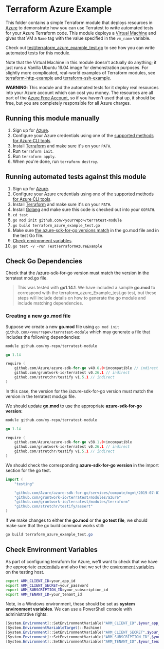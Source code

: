 # Terraform Azure Example

This folder contains a simple Terraform module that deploys resources in [Azure](https://azure.microsoft.com/) to demonstrate
how you can use Terratest to write automated tests for your Azure Terraform code. This module deploys a [Virtual
Machine](https://azure.microsoft.com/en-us/services/virtual-machines/) and gives that VM a `Name` tag with the value specified in the
`vm_name` variable.

Check out [test/terraform_azure_example_test.go](/test/terraform_azure_example_test.go) to see how you can write
automated tests for this module.

Note that the Virtual Machine in this module doesn't actually do anything; it just runs a Vanilla Ubuntu 16.04 image for
demonstration purposes. For slightly more complicated, real-world examples of Terraform modules, see
[terraform-http-example](/examples/terraform-http-example) and [terraform-ssh-example](/examples/terraform-ssh-example).

**WARNING**: This module and the automated tests for it deploy real resources into your Azure account which can cost you
money. The resources are all part of the [Azure Free Account](https://azure.microsoft.com/en-us/free/), so if you haven't used that up,
it should be free, but you are completely responsible for all Azure charges.





## Running this module manually

1. Sign up for [Azure](https://azure.microsoft.com/).
1. Configure your Azure credentials using one of the [supported methods for Azure CLI
   tools](https://docs.microsoft.com/en-us/cli/azure/azure-cli-configuration?view=azure-cli-latest).
1. Install [Terraform](https://www.terraform.io/) and make sure it's on your `PATH`.
1. Run `terraform init`.
1. Run `terraform apply`.
1. When you're done, run `terraform destroy`.




## Running automated tests against this module

1. Sign up for [Azure](https://azure.microsoft.com/).
1. Configure your Azure credentials using one of the [supported methods for Azure CLI
   tools](https://docs.microsoft.com/en-us/cli/azure/azure-cli-configuration?view=azure-cli-latest).
1. Install [Terraform](https://www.terraform.io/) and make sure it's on your `PATH`.
1. Install [Golang](https://golang.org/) and make sure this code is checked out into your `GOPATH`.
1. `cd test`
1. `go mod init github.com/<yourrepo>/terratest-module`
1. `go build terraform_azure_example_test.go`
1. Make sure [the azure-sdk-for-go versions match](#check-go-dependencies) in the go.mod file and in the test Go file.
1. [Check environment variables](#check-environment-variables).
1. `go test -v -run TestTerraformAzureExample`




## Check Go Dependencies

Check that the /azure-sdk-for-go version must match the version in the terratest mod.go file.  

> This was tested with **go1.14.1**.  We have included a sample **go.mod** to correspond with the terraform_azure_Example_test.go test, but these steps will include details on how to generate the go module and include matching dependencies.

### Creating a new go.mod file

Suppose we create a new **go.mod** file using `go mod init github.com/<yourrepo>/terratest-module` which may generate a file that includes the following dependencies:

```go
module github.com/my-repo/terratest-module

go 1.14

require (
	github.com/Azure/azure-sdk-for-go v40.6.0+incompatible // indirect
	github.com/gruntwork-io/terratest v0.26.1 // indirect
	github.com/stretchr/testify v1.5.1 // indirect
)
```

In this case, the version for the /azure-sdk-for-go version must match the version in the terratest mod.go file.

We should update **go.mod** to use the appropriate **azure-sdk-for-go version**:

```go
module github.com/my-repo/terratest-module

go 1.14

require (
	github.com/Azure/azure-sdk-for-go v38.1.0+incompatible
	github.com/gruntwork-io/terratest v0.26.1 // indirect
	github.com/stretchr/testify v1.5.1 // indirect
)
```

We should check the corresponding **azure-sdk-for-go version** in the import section for the go test.

```go
import (
	"testing"

	"github.com/Azure/azure-sdk-for-go/services/compute/mgmt/2019-07-01/compute"
	"github.com/gruntwork-io/terratest/modules/azure"
	"github.com/gruntwork-io/terratest/modules/terraform"
	"github.com/stretchr/testify/assert"
)
```

If we make changes to either the **go.mod** or the **go test file**, we should make sure that the go build command works still:

```powershell
go build terraform_azure_example_test.go
```

## Check Environment Variables

As part of configuring terraform for Azure, we'll want to check that we have the appropriate [credentials](https://docs.microsoft.com/en-us/azure/terraform/terraform-install-configure?toc=https%3A%2F%2Fdocs.microsoft.com%2Fen-us%2Fazure%2Fterraform%2Ftoc.json&bc=https%3A%2F%2Fdocs.microsoft.com%2Fen-us%2Fazure%2Fbread%2Ftoc.json#set-up-terraform-access-to-azure) and also that we set the [environment variables](https://docs.microsoft.com/en-us/azure/terraform/terraform-install-configure?toc=https%3A%2F%2Fdocs.microsoft.com%2Fen-us%2Fazure%2Fterraform%2Ftoc.json&bc=https%3A%2F%2Fdocs.microsoft.com%2Fen-us%2Fazure%2Fbread%2Ftoc.json#configure-terraform-environment-variables) on the testing host.

```bash
export ARM_CLIENT_ID=your_app_id
export ARM_CLIENT_SECRET=your_password
export ARM_SUBSCRIPTION_ID=your_subscription_id
export ARM_TENANT_ID=your_tenant_id
```

Note, in a Windows environment, these should be set as **system environment variables**.  We can use a PowerShell console with administrative rights:

```powershell
[System.Environment]::SetEnvironmentVariable("ARM_CLIENT_ID",$your_app_id,
[System.EnvironmentVariableTarget]::Machine)
[System.Environment]::SetEnvironmentVariable("ARM_CLIENT_SECRET",$your_password,[System.EnvironmentVariableTarget]::Machine)
[System.Environment]::SetEnvironmentVariable("ARM_SUBSCRIPTION_ID",$your_subscription_id,[System.EnvironmentVariableTarget]::Machine)
[System.Environment]::SetEnvironmentVariable("ARM_TENANT_ID",$your_tenant_id,[System.EnvironmentVariableTarget]::Machine)
```

